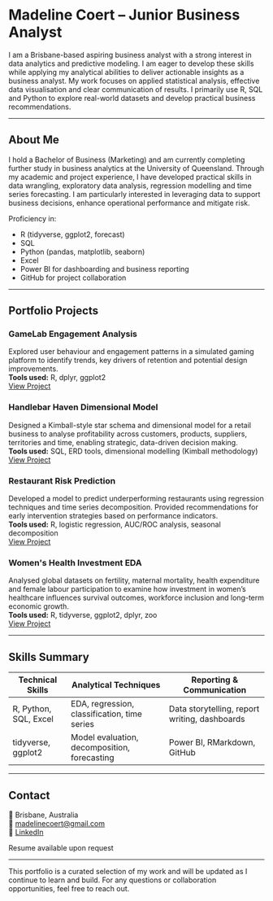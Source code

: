 # Madeline Coert – Junior Business Analyst

I am a Brisbane-based aspiring business analyst with a strong interest in data analytics and predictive modeling. I am eager to develop these skills while applying my analytical abilities to deliver actionable insights as a business analyst. My work focuses on applied statistical analysis, effective data visualisation and clear communication of results. I primarily use R, SQL and Python to explore real-world datasets and develop practical business recommendations.

---

## About Me

I hold a Bachelor of Business (Marketing) and am currently completing further study in business analytics at the University of Queensland. Through my academic and project experience, I have developed practical skills in data wrangling, exploratory data analysis, regression modelling and time series forecasting. I am particularly interested in leveraging data to support business decisions, enhance operational performance and mitigate risk.

Proficiency in:
- R (tidyverse, ggplot2, forecast)
- SQL
- Python (pandas, matplotlib, seaborn)
- Excel
- Power BI for dashboarding and business reporting
- GitHub for project collaboration

---

## Portfolio Projects

### GameLab Engagement Analysis  
Explored user behaviour and engagement patterns in a simulated gaming platform to identify trends, key drivers of retention and potential design improvements.  
**Tools used:** R, dplyr, ggplot2  
[View Project](https://github.com/MadelineCoert/GameLab-EDA)

### Handlebar Haven Dimensional Model
Designed a Kimball-style star schema and dimensional model for a retail business to analyse profitability across customers, products, suppliers, territories and time, enabling strategic, data-driven decision making.  
**Tools used:** SQL, ERD tools, dimensional modelling (Kimball methodology)  
[View Project](https://github.com/MadelineCoert/Handlebar-Haven-Dimensional-Model)

### Restaurant Risk Prediction  
Developed a model to predict underperforming restaurants using regression techniques and time series decomposition. Provided recommendations for early intervention strategies based on performance indicators.  
**Tools used:** R, logistic regression, AUC/ROC analysis, seasonal decomposition  
[View Project](https://github.com/MadelineCoert/Restaurant-Risk-Analysis)

### Women's Health Investment EDA  
Analysed global datasets on fertility, maternal mortality, health expenditure and female labour participation to examine how investment in women’s healthcare influences survival outcomes, workforce inclusion and long-term economic growth.  
**Tools used:** R, tidyverse, ggplot2, dplyr, zoo  
[View Project](https://github.com/MadelineCoert/Economic-Case-for-Women-s-Health-Investment)

---

## Skills Summary

| Technical Skills       | Analytical Techniques        | Reporting & Communication |
|------------------------|------------------------------|----------------------------|
| R, Python, SQL, Excel  | EDA, regression, classification, time series | Data storytelling, report writing, dashboards |
| tidyverse, ggplot2     | Model evaluation, decomposition, forecasting | Power BI, RMarkdown, GitHub |

---

## Contact

📍 Brisbane, Australia  
📧 madelinecoert@gmail.com  
🔗 [LinkedIn](https://www.linkedin.com/in/madeline-coert-546667309)  

Resume available upon request

---

This portfolio is a curated selection of my work and will be updated as I continue to learn and build. For any questions or collaboration opportunities, feel free to reach out.
